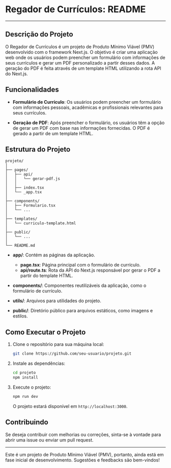 # Regador de Currículos: README

---

## Descrição do Projeto

O Regador de Currículos é um projeto de Produto Mínimo Viável (PMV) desenvolvido com o framework Next.js. O objetivo é criar uma aplicação web onde os usuários podem preencher um formulário com informações de seus currículos e gerar um PDF personalizado a partir desses dados. A geração do PDF é feita através de um template HTML utilizando a rota API do Next.js.

## Funcionalidades

- **Formulário de Currículo**: Os usuários podem preencher um formulário com informações pessoais, acadêmicas e profissionais relevantes para seus currículos.
  
- **Geração de PDF**: Após preencher o formulário, os usuários têm a opção de gerar um PDF com base nas informações fornecidas. O PDF é gerado a partir de um template HTML.

## Estrutura do Projeto

```
projeto/
│
├── pages/
│   ├── api/
│   │   └── gerar-pdf.js
│   │
│   ├── index.tsx
│   └── _app.tsx
│
├── components/
│   ├── Formulario.tsx
│   └── ...
│
├── templates/
│   └── curriculo-template.html
│
├── public/
│   └── ...
│
└── README.md
```

- **app/**: Contém as páginas da aplicação.
  - **page.tsx**: Página principal com o formulário de currículo.
  - **api/route.ts**: Rota da API do Next.js responsável por gerar o PDF a partir do template HTML.

- **components/**: Componentes reutilizáveis da aplicação, como o formulário de currículo.
-  **utils/**: Arquivos para utilidades do projeto.
- **public/**: Diretório público para arquivos estáticos, como imagens e estilos.

## Como Executar o Projeto

1. Clone o repositório para sua máquina local:

   ```bash
   git clone https://github.com/seu-usuario/projeto.git
   ```

2. Instale as dependências:

   ```bash
   cd projeto
   npm install
   ```

3. Execute o projeto:

   ```bash
   npm run dev
   ```

   O projeto estará disponível em `http://localhost:3000`.

## Contribuindo

Se deseja contribuir com melhorias ou correções, sinta-se à vontade para abrir uma issue ou enviar um pull request.

---

Este é um projeto de Produto Mínimo Viável (PMV), portanto, ainda está em fase inicial de desenvolvimento. Sugestões e feedbacks são bem-vindos!
